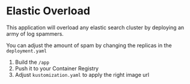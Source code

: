 # Elastic Overload

This application will overload any elastic search cluster by deploying an army of log spammers.

You can adjust the amount of spam by changing the replicas in the `deployment.yaml`

1. Build the `/app`
2. Push it to your Container Registry
3. Adjust `kustomization.yaml` to apply the right image url